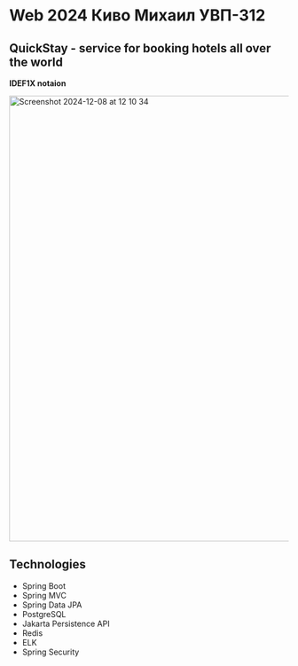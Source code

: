 # Web 2024 Киво Михаил УВП-312
## QuickStay - service for booking hotels all over the world
**IDEF1X notaion**

<img width="804" alt="Screenshot 2024-12-08 at 12 10 34" src="https://github.com/user-attachments/assets/34564a45-f2b6-4d8d-b398-cb1b25a98429">

## **Technologies**
- Spring Boot
- Spring MVC
- Spring Data JPA
- PostgreSQL
- Jakarta Persistence API
- Redis
- ELK
- Spring Security
